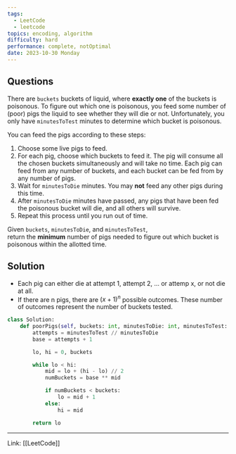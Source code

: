 ```yaml
---
tags:
  - LeetCode
  - leetcode
topics: encoding, algorithm
difficulty: hard
performance: complete, notOptimal
date: 2023-10-30 Monday
---
```


## Questions

There are `buckets` buckets of liquid, where **exactly one** of the buckets is poisonous. To figure out which one is poisonous, you feed some number of (poor) pigs the liquid to see whether they will die or not. Unfortunately, you only have `minutesToTest` minutes to determine which bucket is poisonous.

You can feed the pigs according to these steps:

1. Choose some live pigs to feed.
2. For each pig, choose which buckets to feed it. The pig will consume all the chosen buckets simultaneously and will take no time. Each pig can feed from any number of buckets, and each bucket can be fed from by any number of pigs.
3. Wait for `minutesToDie` minutes. You may **not** feed any other pigs during this time.
4. After `minutesToDie` minutes have passed, any pigs that have been fed the poisonous bucket will die, and all others will survive.
5. Repeat this process until you run out of time.

Given `buckets`, `minutesToDie`, and `minutesToTest`, return the **minimum** number of pigs needed to figure out which bucket is poisonous within the allotted time.

## Solution

- Each pig can either die at attempt 1, attempt 2, ... or attemp x, or not die at all. 
- If there are n pigs, there are $(x + 1)^n$ possible outcomes. These number of outcomes represent the number of buckets tested.

```python
class Solution:
    def poorPigs(self, buckets: int, minutesToDie: int, minutesToTest: int) -> int:
        attempts = minutesToTest // minutesToDie
        base = attempts + 1

        lo, hi = 0, buckets

        while lo < hi:
            mid = lo + (hi - lo) // 2
            numBuckets = base ** mid

            if numBuckets < buckets:
                lo = mid + 1
            else:
                hi = mid

        return lo
```

---
Link: [[LeetCode]]
